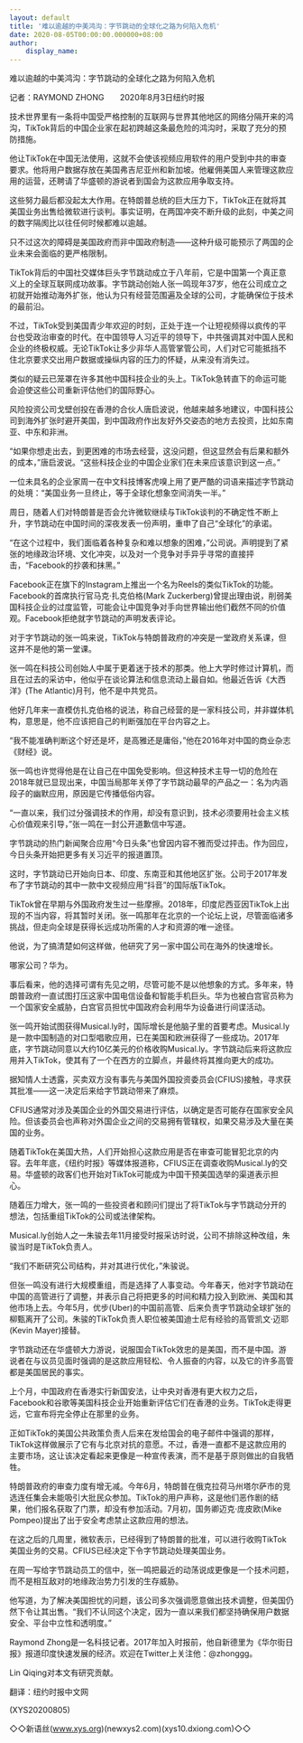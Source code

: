 ```yaml
---
layout: default
title: '难以逾越的中美鸿沟：字节跳动的全球化之路为何陷入危机'
date: 2020-08-05T00:00:00.000000+08:00
author:
    display_name: 
---
```


难以逾越的中美鸿沟：字节跳动的全球化之路为何陷入危机

记者：RAYMOND ZHONG　　2020年8月3日纽约时报

技术世界里有一条将中国受严格控制的互联网与世界其他地区的网络分隔开来的鸿沟，TikTok背后的中国企业家在起初跨越这条最危险的鸿沟时，采取了充分的预防措施。

他让TikTok在中国无法使用，这就不会使该视频应用软件的用户受到中共的审查要求。他将用户数据存放在美国弗吉尼亚州和新加坡。他雇佣美国人来管理这款应用的运营，还聘请了华盛顿的游说者到国会为这款应用争取支持。

这些努力最后都没起太大作用。在特朗普总统的巨大压力下，TikTok正在就将其美国业务出售给微软进行谈判。事实证明，在两国冲突不断升级的此刻，中美之间的数字隔阂比以往任何时候都难以逾越。

只不过这次的障碍是美国政府而非中国政府制造——这种升级可能预示了两国的企业未来会面临的更严格限制。

TikTok背后的中国社交媒体巨头字节跳动成立于八年前，它是中国第一个真正意义上的全球互联网成功故事。字节跳动创始人张一鸣现年37岁，他在公司成立之初就开始推动海外扩张，他认为只有经营范围遍及全球的公司，才能确保位于技术的最前沿。

不过，TikTok受到美国青少年欢迎的时刻，正处于连一个让短视频得以疯传的平台也受政治审查的时代。在中国领导人习近平的领导下，中共强调其对中国人民和企业的终极权威。无论TikTok让多少非华人高管掌管公司，人们对它可能抵挡不住北京要求交出用户数据或操纵内容的压力的怀疑，从来没有消失过。

类似的疑云已笼罩在许多其他中国科技企业的头上。TikTok急转直下的命运可能会迫使这些公司重新评估他们的国际野心。

风险投资公司戈壁创投在香港的合伙人唐启波说，他越来越多地建议，中国科技公司到海外扩张时避开美国，到中国政府作出友好外交姿态的地方去投资，比如东南亚、中东和非洲。

“如果你想走出去，到更困难的市场去经营，这没问题，但这显然会有后果和额外的成本，”唐启波说。“这些科技企业的中国企业家们在未来应该意识到这一点。”

一位未具名的企业家周一在中文科技博客虎嗅上用了更严酷的词语来描述字节跳动的处境：“美国业务一旦终止，等于全球化想象空间消失一半。”

周日，随着人们对特朗普是否会允许微软继续与TikTok谈判的不确定性不断上升，字节跳动在中国时间的深夜发表一份声明，重申了自己“全球化”的承诺。

“在这个过程中，我们面临着各种复杂和难以想象的困难，”公司说。声明提到了紧张的地缘政治环境、文化冲突，以及对一个竞争对手异乎寻常的直接抨击，“Facebook的抄袭和抹黑。”

Facebook正在旗下的Instagram上推出一个名为Reels的类似TikTok的功能。Facebook的首席执行官马克·扎克伯格(Mark Zuckerberg)曾提出理由说，削弱美国科技企业的过度监管，可能会让中国竞争对手向世界输出他们截然不同的价值观。Facebook拒绝就字节跳动的声明发表评论。

对于字节跳动的张一鸣来说，TikTok与特朗普政府的冲突是一堂政府关系课，但这并不是他的第一堂课。

张一鸣在科技公司创始人中属于更着迷于技术的那类。他上大学时修过计算机，而且在过去的采访中，他似乎在谈论算法和信息流动上最自如。他最近告诉《大西洋》(The Atlantic)月刊，他不是中共党员。

他好几年来一直模仿扎克伯格的说法，称自己经营的是一家科技公司，并非媒体机构，意思是，他不应该把自己的判断强加在平台内容之上。

“我不能准确判断这个好还是坏，是高雅还是庸俗，”他在2016年对中国的商业杂志《财经》说。

张一鸣也许觉得他是在让自己在中国免受影响。但这种技术主导一切的危险在2018年就已显现出来，中国当局那年关停了字节跳动最早的产品之一：名为内涵段子的幽默应用，原因是它传播低俗内容。

“一直以来，我们过分强调技术的作用，却没有意识到，技术必须要用社会主义核心价值观来引导，”张一鸣在一封公开道歉信中写道。

字节跳动的热门新闻聚合应用“今日头条”也曾因内容不雅而受过抨击。作为回应，今日头条开始把更多有关习近平的报道置顶。

这时，字节跳动已开始向日本、印度、东南亚和其他地区扩张。公司于2017年发布了字节跳动的其中一款中文视频应用“抖音”的国际版TikTok。

TikTok曾在早期与外国政府发生过一些摩擦。2018年，印度尼西亚因TikTok上出现的不当内容，将其暂时关闭。张一鸣那年在北京的一个论坛上说，尽管面临诸多挑战，但走向全球是获得长远成功所需的人才和资源的唯一途径。

他说，为了搞清楚如何这样做，他研究了另一家中国公司在海外的快速增长。

哪家公司？华为。

事后看来，他的选择可谓有先见之明，尽管可能不是以他想象的方式。多年来，特朗普政府一直试图打压这家中国电信设备和智能手机巨头。华为也被白宫官员称为一个国家安全威胁，白宫官员担忧中国政府会利用华为设备进行间谍活动。

张一鸣开始试图获得Musical.ly时，国际增长是他脑子里的首要考虑。Musical.ly是一款中国制造的对口型唱歌应用，已在美国和欧洲获得了一些成功。2017年底，字节跳动同意以大约10亿美元的价格收购Musical.ly。字节跳动后来将这款应用并入TikTok，使其有了一个在西方的立脚点，并最终将其推向更大的成功。

据知情人士透露，买卖双方没有事先与美国外国投资委员会(CFIUS)接触，寻求获其批准——这一决定后来给字节跳动带来了麻烦。

CFIUS通常对涉及美国企业的外国交易进行评估，以确定是否可能存在国家安全风险。但该委员会也声称对外国企业之间的交易拥有管辖权，如果交易涉及大量在美国的业务。

随着TikTok在美国大热，人们开始担心这款应用是否在审查可能冒犯北京的内容。去年年底，《纽约时报》等媒体报道称，CFIUS正在调查收购Musical.ly的交易。华盛顿的政客们也开始对TikTok可能成为中国干预美国选举的渠道表示担心。

随着压力增大，张一鸣的一些投资者和顾问们提出了将TikTok与字节跳动分开的想法，包括重组TikTok的公司或法律架构。

Musical.ly创始人之一朱骏去年11月接受时报采访时说，公司不排除这种改组，朱骏当时是TikTok负责人。

“我们不断研究公司结构，并对其进行优化，”朱骏说。

但张一鸣没有进行大规模重组，而是选择了人事变动。今年春天，他对字节跳动在中国的高管进行了调整，并表示自己将把更多的时间和精力投入到欧洲、美国和其他市场上去。今年5月，优步(Uber)的中国前高管、后来负责字节跳动全球扩张的柳甄离开了公司。朱骏的TikTok负责人职位被美国迪士尼有经验的高管凯文·迈耶(Kevin Mayer)接替。

字节跳动还在华盛顿大力游说，说服国会TikTok效忠的是美国，而不是中国。游说者在与议员见面时强调的是这款应用轻松、令人振奋的内容，以及它的许多高管都是美国居民的事实。

上个月，中国政府在香港实行新国安法，让中央对香港有更大权力之后，Facebook和谷歌等美国科技企业开始重新评估它们在香港的业务。TikTok走得更远，它宣布将完全停止在那里的业务。

正如TikTok的美国公共政策负责人后来在发给国会的电子邮件中强调的那样，TikTok这样做展示了它有与北京对抗的意愿。不过，香港一直都不是这款应用的主要市场，这让该决定看起来更像是一种宣传表演，而不是基于原则做出的自我牺牲。

特朗普政府的审查力度有增无减。今年6月，特朗普在俄克拉荷马州塔尔萨市的竞选连任集会未能吸引大批民众参加。TikTok的用户声称，这是他们恶作剧的结果，他们报名获取了门票，却没有参加活动。7月初，国务卿迈克·庞皮欧(Mike Pompeo)提出了出于安全考虑禁止这款应用的想法。

在这之后的几周里，微软表示，已经得到了特朗普的批准，可以进行收购TikTok美国业务的交易。CFIUS已经决定下令字节跳动处理美国业务。

在周一写给字节跳动员工的信中，张一鸣把最近的动荡说成更像是一个技术问题，而不是相互敌对的地缘政治势力引发的生存威胁。

他写道，为了解决美国担忧的问题，该公司多次强调愿意做出技术调整，但美国仍然下令让其出售。“我们不认同这个决定，因为一直以来我们都坚持确保用户数据安全、平台中立性和透明度。”

Raymond Zhong是一名科技记者。2017年加入时报前，他自新德里为《华尔街日报》报道印度快速发展的经济。欢迎在Twitter上关注他：@zhonggg。

Lin Qiqing对本文有研究贡献。

翻译：纽约时报中文网

(XYS20200805)

◇◇新语丝(www.xys.org)(newxys2.com)(xys10.dxiong.com)◇◇

